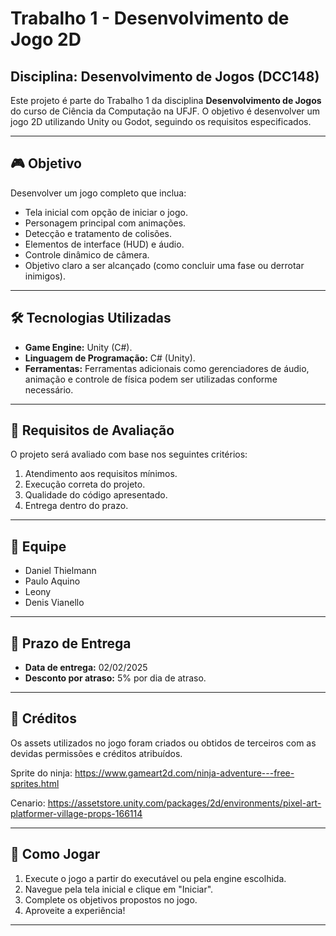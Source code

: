 # Trabalho 1 - Desenvolvimento de Jogo 2D

## Disciplina: Desenvolvimento de Jogos (DCC148)

Este projeto é parte do Trabalho 1 da disciplina **Desenvolvimento de Jogos** do curso de Ciência da Computação na UFJF. O objetivo é desenvolver um jogo 2D utilizando Unity ou Godot, seguindo os requisitos especificados.

---

## 🎮 Objetivo

Desenvolver um jogo completo que inclua:

- Tela inicial com opção de iniciar o jogo.
- Personagem principal com animações.
- Detecção e tratamento de colisões.
- Elementos de interface (HUD) e áudio.
- Controle dinâmico de câmera.
- Objetivo claro a ser alcançado (como concluir uma fase ou derrotar inimigos).

---

## 🛠️ Tecnologias Utilizadas

- **Game Engine:** Unity (C#).
- **Linguagem de Programação:** C# (Unity).
- **Ferramentas:** Ferramentas adicionais como gerenciadores de áudio, animação e controle de física podem ser utilizadas conforme necessário.

---

## 📝 Requisitos de Avaliação

O projeto será avaliado com base nos seguintes critérios:

1. Atendimento aos requisitos mínimos.
2. Execução correta do projeto.
3. Qualidade do código apresentado.
4. Entrega dentro do prazo.

---

## 👥 Equipe

- Daniel Thielmann
- Paulo Aquino
- Leony
- Denis Vianello

---

## 📅 Prazo de Entrega

- **Data de entrega:** 02/02/2025
- **Desconto por atraso:** 5% por dia de atraso.

---

## 🔗 Créditos

Os assets utilizados no jogo foram criados ou obtidos de terceiros com as devidas permissões e créditos atribuídos.

Sprite do ninja:
https://www.gameart2d.com/ninja-adventure---free-sprites.html

Cenario:
https://assetstore.unity.com/packages/2d/environments/pixel-art-platformer-village-props-166114

---

## 🛑 Como Jogar

1. Execute o jogo a partir do executável ou pela engine escolhida.
2. Navegue pela tela inicial e clique em "Iniciar".
3. Complete os objetivos propostos no jogo.
4. Aproveite a experiência!

---
